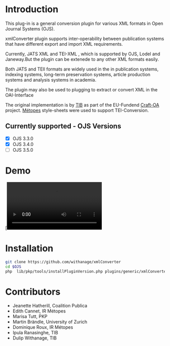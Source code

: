# Introduction

This plug-in is a general conversion plugin for various XML formats in Open Journal Systems (OJS).

xmlConverter plugin supports inter-operability between publication systems that have different export and import XML requirements.

Currently,  JATS XML and TEI-XML , which is supported by OJS, Lodel and Janeway.But the plugin can be extenede to any other XML formats easily.

Both JATS and TEIl formats are widely used in the in publication systems, indexing systems, long-term preservation systems, article production systems and analysis systems in academia.

The plugin may also be used to  plugging to extract or convert XML in the OAI-Interface

The original implementation is by [TIB](https://www.tib.eu) as part of the EU-Fundend [Craft-OA](https://www.craft-oa.eu/) project. [Métopes](https://www.metopes.fr/metopes.html) style-sheets were used to support TEI-Conversion.

Currently supported - OJS Versions
-
- [X] OJS 3.3.0
- [X]  OJS 3.4.0
- [ ]  OJS 3.5.0

# Demo
[![Watch the video](https://github.com/withanage/xmlConverter/raw/refs/heads/stable-3_3_0/examples/demo.webm)


# Installation
```bash
git clone https://github.com/withanage/xmlConverter
cd $OJS
php  lib/pkp/tools/installPluginVersion.php plugins/generic/xmlConverter/version.xml
```

# Contributors
- Jeanette Hatherill, Coalition Publica
- Edith Cannet, IR Métopes
- Marisa Tutt, PKP
- Martin Brändle, University of Zurich
- Dominique Roux, IR Métopes
- Ipula Ranasinghe, TIB
- Dulip Withanage, TIB

